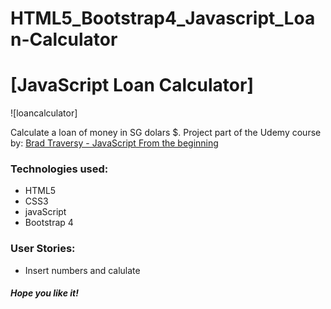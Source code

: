 # HTML5_Bootstrap4_Javascript_Loan-Calculator

# [JavaScript Loan Calculator]


![loancalculator]

Calculate a loan of money in SG dolars $.
Project part of the Udemy course by:
	[Brad Traversy - JavaScript From the beginning](https://www.udemy.com/modern-javascript-from-the-beginning/)
	
### Technologies used: 

+ HTML5
+ CSS3
+ javaScript
+ Bootstrap 4

### User Stories: 

+ Insert numbers and calulate

##### Hope you like it! 

